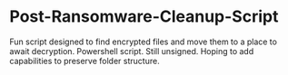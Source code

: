 # Post-Ransomware-Cleanup-Script
Fun script designed to find encrypted files and move them to a place to await decryption. Powershell script. Still unsigned. Hoping to add capabilities to preserve folder structure.
